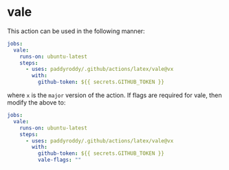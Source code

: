 # vale

This action can be used in the following manner:

```yaml
jobs:
  vale:
    runs-on: ubuntu-latest
    steps:
      - uses: paddyroddy/.github/actions/latex/vale@vx
        with:
          github-token: ${{ secrets.GITHUB_TOKEN }}
```

where `x` is the `major` version of the action. If flags are required for vale,
then modify the above to:

```yaml
jobs:
  vale:
    runs-on: ubuntu-latest
    steps:
      - uses: paddyroddy/.github/actions/latex/vale@vx
        with:
          github-token: ${{ secrets.GITHUB_TOKEN }}
          vale-flags: ""
```
